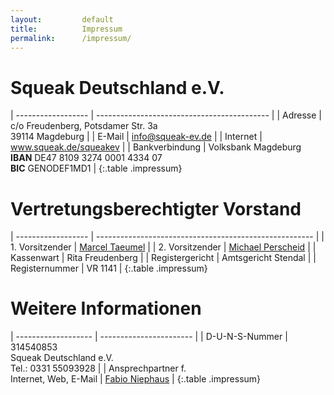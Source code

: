 ```yaml
---
layout:         default
title:          Impressum
permalink:      /impressum/
---
```


# Squeak Deutschland e.V.

| ------------------ | ------------------------------------------- |
| Adresse            | c/o Freudenberg, Potsdamer Str. 3a<br>39114 Magdeburg   |
| E-Mail             | info@squeak-ev.de                           |
| Internet           | www.squeak.de/squeakev                            |
| Bankverbindung     | Volksbank Magdeburg<br>**IBAN** DE47 8109 3274 0001 4334 07<br>**BIC** GENODEF1MD1  |
{:.table .impressum}


# Vertretungsberechtigter Vorstand

| ------------------ | ------------------------------------------------------ |
| 1. Vorsitzender    | [Marcel Taeumel](http://www.taeumel.eu)                |
| 2. Vorsitzender    | [Michael Perscheid](http://www.michaelperscheid.de)    |
| Kassenwart         | Rita Freudenberg                            |
| Registergericht    | Amtsgericht Stendal                         |
| Registernummer     | VR 1141                                     |
{:.table .impressum}

# Weitere Informationen

| ------------------- | ----------------------- |
| D-U-N-S-Nummer      | 314540853<br>Squeak Deutschland e.V.<br>Tel.: 0331 55093928 |
| Ansprechpartner f.<br>Internet, Web, E-Mail | [Fabio Niephaus](https://fniephaus.com/) |
{:.table .impressum}
